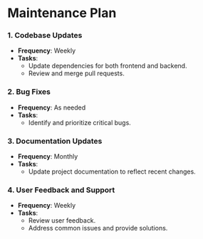 # **Maintenance Plan**

### **1. Codebase Updates**
- **Frequency**: Weekly
- **Tasks**:
    - Update dependencies for both frontend and backend.
    - Review and merge pull requests.

### **2. Bug Fixes**
- **Frequency**: As needed
- **Tasks**:
    - Identify and prioritize critical bugs.


### **3. Documentation Updates**
- **Frequency**: Monthly
- **Tasks**:
    - Update project documentation to reflect recent changes.

### **4. User Feedback and Support**
- **Frequency**: Weekly
- **Tasks**:
    - Review user feedback.
    - Address common issues and provide solutions.